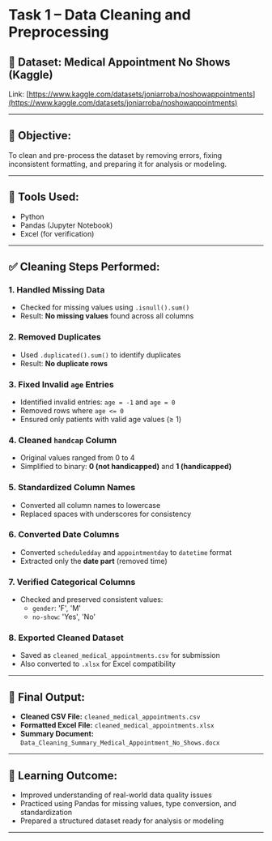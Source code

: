 # Task 1 – Data Cleaning and Preprocessing

## 📁 Dataset: Medical Appointment No Shows (Kaggle)

Link: [https://www.kaggle.com/datasets/joniarroba/noshowappointments](https://www.kaggle.com/datasets/joniarroba/noshowappointments)

---

## 🧹 Objective:
To clean and pre-process the dataset by removing errors, fixing inconsistent formatting, and preparing it for analysis or modeling.

---

## 🔧 Tools Used:
- Python
- Pandas (Jupyter Notebook)
- Excel (for verification)

---

## ✅ Cleaning Steps Performed:

### 1. Handled Missing Data
- Checked for missing values using `.isnull().sum()`
- Result: **No missing values** found across all columns

### 2. Removed Duplicates
- Used `.duplicated().sum()` to identify duplicates
- Result: **No duplicate rows**

### 3. Fixed Invalid `age` Entries
- Identified invalid entries: `age = -1` and `age = 0`
- Removed rows where `age <= 0`
- Ensured only patients with valid age values (≥ 1)

### 4. Cleaned `handcap` Column
- Original values ranged from 0 to 4
- Simplified to binary: **0 (not handicapped)** and **1 (handicapped)**

### 5. Standardized Column Names
- Converted all column names to lowercase
- Replaced spaces with underscores for consistency

### 6. Converted Date Columns
- Converted `scheduledday` and `appointmentday` to `datetime` format
- Extracted only the **date part** (removed time)

### 7. Verified Categorical Columns
- Checked and preserved consistent values:
  - `gender`: 'F', 'M'
  - `no-show`: 'Yes', 'No'

### 8. Exported Cleaned Dataset
- Saved as `cleaned_medical_appointments.csv` for submission
- Also converted to `.xlsx` for Excel compatibility

---

## 🧾 Final Output:
- **Cleaned CSV File:** `cleaned_medical_appointments.csv`
- **Formatted Excel File:** `cleaned_medical_appointments.xlsx`
- **Summary Document:** `Data_Cleaning_Summary_Medical_Appointment_No_Shows.docx`

---

## 🧠 Learning Outcome:
- Improved understanding of real-world data quality issues
- Practiced using Pandas for missing values, type conversion, and standardization
- Prepared a structured dataset ready for analysis or modeling

---

